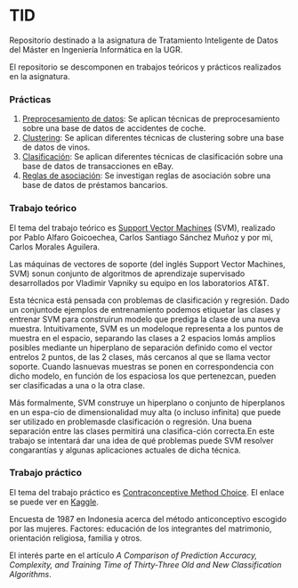 # TID
Repositorio destinado a la asignatura de Tratamiento Inteligente de Datos del Máster en Ingeniería Informática en la UGR.

El repositorio se descomponen en trabajos teóricos y prácticos realizados en la asignatura.

### Prácticas

1. [Preprocesamiento de datos](https://github.com/Carlosma7/TID/tree/main/Practicas/Practica1): Se aplican técnicas de preprocesamiento sobre una base de datos de accidentes de coche.
2. [Clustering](https://github.com/Carlosma7/TID/tree/main/Practicas/Practica2): Se aplican diferentes técnicas de clustering sobre una base de datos de vinos.
3. [Clasificación](https://github.com/Carlosma7/TID/tree/main/Practicas/Practica3): Se aplican diferentes técnicas de clasificación sobre una base de datos de transacciones en eBay.
4. [Reglas de asociación](https://github.com/Carlosma7/TID/tree/main/Practicas/Practica4): Se investigan reglas de asociación sobre una base de datos de préstamos bancarios.

### Trabajo teórico

El tema del trabajo teórico es [Support Vector Machines](https://github.com/Carlosma7/TID/blob/main/Trabajo%20Teorico/TrabajoSVM.pdf) (SVM), realizado por Pablo Alfaro Goicoechea, Carlos Santiago Sánchez Muñoz y por mi, Carlos Morales Aguilera.

Las máquinas de vectores de soporte (del inglés Support Vector Machines, SVM) sonun conjunto de algoritmos de aprendizaje supervisado desarrollados por Vladimir Vapniky su equipo en los laboratorios AT&T.

Esta técnica está pensada con problemas de clasificación y regresión. Dado un conjuntode ejemplos de entrenamiento podemos etiquetar las clases y entrenar SVM para construirun modelo que prediga la clase de una nueva muestra. Intuitivamente, SVM es un modeloque representa a los puntos de muestra en el espacio, separando las clases a 2 espacios lomás amplios posibles mediante un hiperplano de separación definido como el vector entrelos 2 puntos, de las 2 clases, más cercanos al que se llama vector soporte. Cuando lasnuevas muestras se ponen en correspondencia con dicho modelo, en función de los espaciosa los que pertenezcan, pueden ser clasificadas a una o la otra clase.

Más formalmente, SVM construye un hiperplano o conjunto de hiperplanos en un espa-cio de dimensionalidad muy alta (o incluso infinita) que puede ser utilizado en problemasde clasificación o regresión. Una buena separación entre las clases permitirá una clasifica-ción correcta.En este trabajo se intentará dar una idea de qué problemas puede SVM resolver congarantías y algunas aplicaciones actuales de dicha técnica.

### Trabajo práctico

El tema del trabajo práctico es [Contraconceptive Method Choice](https://github.com/Carlosma7/TID/tree/main/Practicas/Trabajo%20Practico). El enlace se puede ver en [Kaggle](https://www.kaggle.com/faizunnabi/contraceptive-method-choice).

Encuesta de 1987 en Indonesia acerca del método anticonceptivo escogido por las mujeres. Factores: educación de los integrantes del matrimonio, orientación religiosa, familia y otros.

El interés parte en el artículo *A Comparison of Prediction Accuracy, Complexity, and Training Time of Thirty-Three Old and New Classification Algorithms*.
